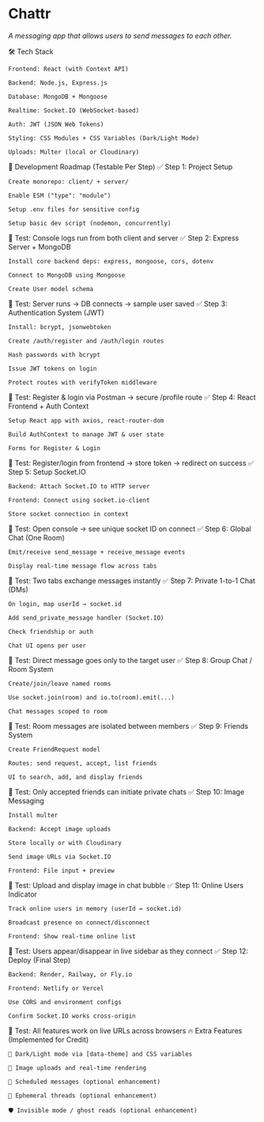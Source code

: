 # Chattr

 *A messaging app that allows users to send messages to each other.*


🛠️ Tech Stack

    Frontend: React (with Context API)

    Backend: Node.js, Express.js

    Database: MongoDB + Mongoose

    Realtime: Socket.IO (WebSocket-based)

    Auth: JWT (JSON Web Tokens)

    Styling: CSS Modules + CSS Variables (Dark/Light Mode)

    Uploads: Multer (local or Cloudinary)


🚀 Development Roadmap (Testable Per Step)
✅ Step 1: Project Setup

    Create monorepo: client/ + server/

    Enable ESM ("type": "module")

    Setup .env files for sensitive config

    Setup basic dev script (nodemon, concurrently)

🔎 Test: Console logs run from both client and server
✅ Step 2: Express Server + MongoDB

    Install core backend deps: express, mongoose, cors, dotenv

    Connect to MongoDB using Mongoose

    Create User model schema

🔎 Test: Server runs → DB connects → sample user saved
✅ Step 3: Authentication System (JWT)

    Install: bcrypt, jsonwebtoken

    Create /auth/register and /auth/login routes

    Hash passwords with bcrypt

    Issue JWT tokens on login

    Protect routes with verifyToken middleware

🔎 Test: Register & login via Postman → secure /profile route
✅ Step 4: React Frontend + Auth Context

    Setup React app with axios, react-router-dom

    Build AuthContext to manage JWT & user state

    Forms for Register & Login

🔎 Test: Register/login from frontend → store token → redirect on success
✅ Step 5: Setup Socket.IO

    Backend: Attach Socket.IO to HTTP server

    Frontend: Connect using socket.io-client

    Store socket connection in context

🔎 Test: Open console → see unique socket ID on connect
✅ Step 6: Global Chat (One Room)

    Emit/receive send_message + receive_message events

    Display real-time message flow across tabs

🔎 Test: Two tabs exchange messages instantly
✅ Step 7: Private 1-to-1 Chat (DMs)

    On login, map userId → socket.id

    Add send_private_message handler (Socket.IO)

    Check friendship or auth

    Chat UI opens per user

🔎 Test: Direct message goes only to the target user
✅ Step 8: Group Chat / Room System

    Create/join/leave named rooms

    Use socket.join(room) and io.to(room).emit(...)

    Chat messages scoped to room

🔎 Test: Room messages are isolated between members
✅ Step 9: Friends System

    Create FriendRequest model

    Routes: send request, accept, list friends

    UI to search, add, and display friends

🔎 Test: Only accepted friends can initiate private chats
✅ Step 10: Image Messaging

    Install multer

    Backend: Accept image uploads

    Store locally or with Cloudinary

    Send image URLs via Socket.IO

    Frontend: File input + preview

🔎 Test: Upload and display image in chat bubble
✅ Step 11: Online Users Indicator

    Track online users in memory (userId ↔ socket.id)

    Broadcast presence on connect/disconnect

    Frontend: Show real-time online list

🔎 Test: Users appear/disappear in live sidebar as they connect
✅ Step 12: Deploy (Final Step)

    Backend: Render, Railway, or Fly.io

    Frontend: Netlify or Vercel

    Use CORS and environment configs

    Confirm Socket.IO works cross-origin

🔎 Test: All features work on live URLs across browsers
🔥 Extra Features (Implemented for Credit)

    🌙 Dark/Light mode via [data-theme] and CSS variables

    📸 Image uploads and real-time rendering

    🎯 Scheduled messages (optional enhancement)

    🧪 Ephemeral threads (optional enhancement)

    🛡️ Invisible mode / ghost reads (optional enhancement)